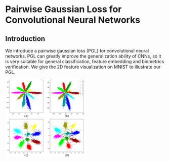 # Pairwise Gaussian Loss for Convolutional Neural Networks

## Introduction

We introduce a pairwise gaussian loss (PGL) for convolutional neural networks. PGL can greatly improve the generalization ability of CNNs, so it is very suitable for general classification, feature embedding and biometrics verification. We give the 2D feature visualization on MNIST to illustrate our PGL.

<img src="image/Softmax_vs_Gloss.png" width="50%" height="50%">
